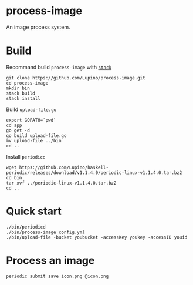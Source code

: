 # process-image

An image process system.

# Build

Recommand build `process-image` with [`stack`](https://docs.haskellstack.org/en/stable/README/)

    git clone https://github.com/Lupino/process-image.git
    cd process-image
    mkdir bin
    stack build
    stack install

Build `upload-file.go`

    export GOPATH=`pwd`
    cd app
    go get -d
    go build upload-file.go
    mv upload-file ../bin
    cd ..

Install `periodicd`

    wget https://github.com/Lupino/haskell-periodic/releases/download/v1.1.4.0/periodic-linux-v1.1.4.0.tar.bz2
    cd bin
    tar xvf ../periodic-linux-v1.1.4.0.tar.bz2
    cd ..

# Quick start

    ./bin/periodicd
    ./bin/process-image config.yml
    ./bin/upload-file -bucket youbucket -accessKey youkey -accessID youid

# Process an image

    periodic submit save icon.png @icon.png
